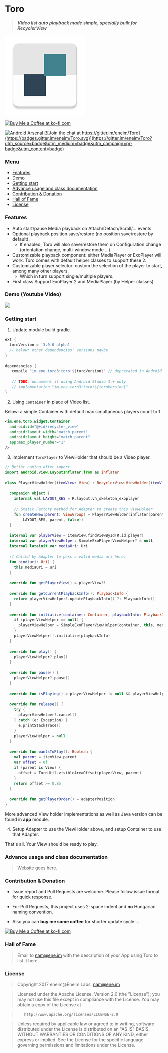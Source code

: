 # Toro 

> ***Video list auto playback made simple, specially built for RecyclerView***

<img src="/extra/web_hi_res_512.png" width="256">

<a href='https://ko-fi.com/A342OWW' target='_blank'><img height='36' style='border:0px;height:36px;' src='https://az743702.vo.msecnd.net/cdn/kofi2.png?v=0' border='0' alt='Buy Me a Coffee at ko-fi.com' /></a>

[![Android Arsenal](https://img.shields.io/badge/Android%20Arsenal-Toro-green.svg?style=true)](https://android-arsenal.com/details/1/3106)
[![Join the chat at https://gitter.im/eneim/Toro](https://badges.gitter.im/eneim/Toro.svg)](https://gitter.im/eneim/Toro?utm_source=badge&utm_medium=badge&utm_campaign=pr-badge&utm_content=badge) 

### Menu

* [Features](#features)
* [Demo](#demo)
* [Getting start](#getting-start)
* [Advance usage and class documentation](#advance-usage-and-class-documentation)
* [Contribution & Donation](#contribution--donation)
* [Hall of Fame](#hall-of-fame)
* [License](#license)

### Features

- Auto start/pause Media playback on Attach/Detach/Scroll/... events.
- Optional playback position save/restore (no position save/restore by default).
  - If enabled, Toro will also save/restore them on Configuration change (orientation change, multi-window mode ...).
- Customizable playback component: either MediaPlayer or ExoPlayer will work. Toro comes with default helper classes to support these 2.
- Customizable player selector: custom the selection of the player to start, among many other players.
  - Which in turn support single/multiple players.
- First class Support ExoPlayer 2 and MediaPlayer (by Helper classes). 

### Demo (Youtube Video)

[![](https://img.youtube.com/vi/rSAGaNM2_t8/0.jpg)](https://www.youtube.com/watch?v=rSAGaNM2_t8)

### Getting start

1. Update module build.gradle.

```groovy
ext {
  toroVersion = '3.0.0-alpha1'
  // below: other dependencies' versions maybe
}

dependencies {
   compile "im.ene.toro3:toro:${toroVersion}" // deprecated in Android Studio 3.0
   
   // TODO: uncomment if using Android Studio 3.+ only
   // implementation "im.ene.toro3:toro:${toroVersion}"
}
```

2. Using ```Container``` in place of Video list. 

Below: a simple Container with default max simultaneous players count to 1.

```xml
<im.ene.toro.widget.Container
  android:id="@+id/recycler_view"
  android:layout_width="match_parent"
  android:layout_height="match_parent"
  app:max_player_number="1"
/>
```

3. Implement ```ToroPlayer``` to ViewHolder that should be a Video player.

```kotlin
// Better naming after import
import android.view.LayoutInflater.from as inflater

class PlayerViewHolder(itemView: View) : RecyclerView.ViewHolder(itemView), ToroPlayer {

  companion object {
    internal val LAYOUT_RES = R.layout.vh_skeleton_exoplayer

    // Static Factory method for Adapter to create this ViewHolder
    fun createNew(parent: ViewGroup) = PlayerViewHolder(inflater(parent.context).inflate(
        LAYOUT_RES, parent, false))
  }

  internal var playerView = itemView.findViewById(R.id.player)
  internal var playerViewHelper: SimpleExoPlayerViewHelper? = null
  internal lateinit var mediaUri: Uri

  // Called by Adapter to pass a valid media uri here.
  fun bind(uri: Uri) {
    this.mediaUri = uri
  }

  override fun getPlayerView() = playerView!!

  override fun getCurrentPlaybackInfo(): PlaybackInfo {
    return playerViewHelper?.updatePlaybackInfo() ?: PlaybackInfo()
  }

  override fun initialize(container: Container, playbackInfo: PlaybackInfo) {
    if (playerViewHelper == null) {
      playerViewHelper = SimpleExoPlayerViewHelper(container, this, mediaUri)
    }
    playerViewHelper!!.initialize(playbackInfo)
  }

  override fun play() {
    playerViewHelper?.play()
  }

  override fun pause() {
    playerViewHelper?.pause()
  }

  override fun isPlaying() = playerViewHelper != null && playerViewHelper!!.isPlaying

  override fun release() {
    try {
      playerViewHelper?.cancel()
    } catch (e: Exception) {
      e.printStackTrace()
    }
    playerViewHelper = null
  }

  override fun wantsToPlay(): Boolean {
    val parent = itemView.parent
    var offset = 0f
    if (parent is View) {
      offset = ToroUtil.visibleAreaOffset(playerView, parent)
    }
    return offset >= 0.85
  }

  override fun getPlayerOrder() = adapterPosition
}
```

More advanced View holder implementations as well as Java version can be found in **app** module.

4. Setup Adapter to use the ViewHolder above, and setup Container to use that Adapter.

That's all. Your View should be ready to play.

### Advance usage and class documentation

> Website goes here.

### Contribution & Donation

- Issue report and Pull Requests are welcome. Please follow issue format for quick response.

- For Pull Requests, this project uses 2-space indent and **no** Hungarian naming convention.

- Also you can **buy me some coffee** for shorter update cycle ...

<a href='https://ko-fi.com/A342OWW' target='_blank'><img height='36' style='border:0px;height:36px;' src='https://az743702.vo.msecnd.net/cdn/kofi2.png?v=0' border='0' alt='Buy Me a Coffee at ko-fi.com' /></a>

### Hall of Fame

> Email to nam@ene.im with the description of your App using Toro to list it here.

### License

> Copyright 2017 eneim@Eneim Labs, nam@ene.im

> Licensed under the Apache License, Version 2.0 (the "License");
> you may not use this file except in compliance with the License.
> You may obtain a copy of the License at

>        http://www.apache.org/licenses/LICENSE-2.0

> Unless required by applicable law or agreed to in writing, software
> distributed under the License is distributed on an "AS IS" BASIS,
> WITHOUT WARRANTIES OR CONDITIONS OF ANY KIND, either express or implied.
> See the License for the specific language governing permissions and
> limitations under the License.

